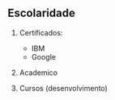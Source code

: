 ## Escolaridade


1. Certificados: 

	* IBM
	* Google

2. Academico <br>
3. Cursos (desenvolvimento)
